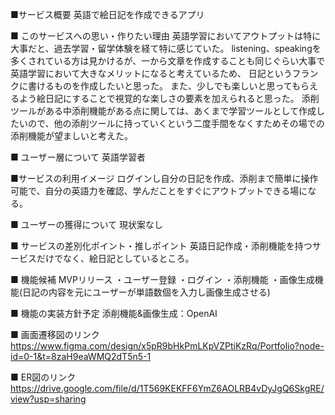 ■サービス概要 英語で絵日記を作成できるアプリ

■ このサービスへの思い・作りたい理由 英語学習においてアウトプットは特に大事だと、過去学習・留学体験を経て特に感じていた。 listening、speakingを多くされている方は見かけるが、一から文章を作成することも同じぐらい大事で英語学習において大きなメリットになると考えているため、 日記というフランクに書けるものを作成したいと思った。 また、少しでも楽しいと思ってもらえるよう絵日記にすることで視覚的な楽しさの要素を加えられると思った。 添削ツールがある中添削機能がある点に関しては、あくまで学習ツールとして作成したいので、他の添削ツールに持っていくという二度手間をなくすためその場での添削機能が望ましいと考えた。

■ ユーザー層について 英語学習者

■サービスの利用イメージ ログインし自分の日記を作成、添削まで簡単に操作可能で、自分の英語力を確認、学んだことをすぐにアウトプットできる場になる。

■ ユーザーの獲得について 現状案なし

■ サービスの差別化ポイント・推しポイント 英語日記作成・添削機能を持つサービスだけでなく、絵日記としているところ。

■ 機能候補 MVPリリース ・ユーザー登録 ・ログイン ・添削機能 ・画像生成機能(日記の内容を元にユーザーが単語数個を入力し画像生成させる)

■ 機能の実装方針予定 添削機能&画像生成：OpenAI

■ 画面遷移図のリンク https://www.figma.com/design/x5pR9bHkPmLKpVZPtiKzRq/Portfolio?node-id=0-1&t=8zaH9eaWMQ2dT5n5-1

■ ER図のリンク https://drive.google.com/file/d/1T569KEKFF6YmZ6AOLRB4vDyJgQ6SkgRE/view?usp=sharing
